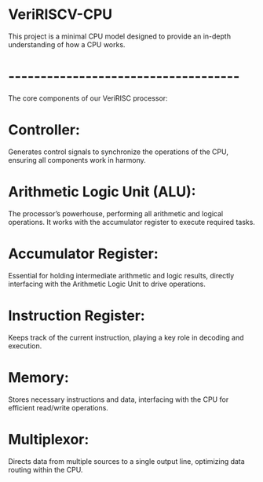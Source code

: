 # VeriRISCV-CPU
This project is a minimal CPU model designed to provide an in-depth understanding of how a CPU works.

# ------------------------------------

The core components of our VeriRISC processor:
# Controller: 
Generates control signals to synchronize the operations of the CPU, ensuring all components work in harmony.

# Arithmetic Logic Unit (ALU): 
The processor’s powerhouse, performing all arithmetic and logical operations. It works with the accumulator register to execute required tasks.

# Accumulator Register:
Essential for holding intermediate arithmetic and logic results, directly interfacing with the Arithmetic Logic Unit to drive operations.

# Instruction Register: 
Keeps track of the current instruction, playing a key role in decoding and execution.

# Memory:
Stores necessary instructions and data, interfacing with the CPU for efficient read/write operations.

# Multiplexor: 
Directs data from multiple sources to a single output line, optimizing data routing within the CPU.
